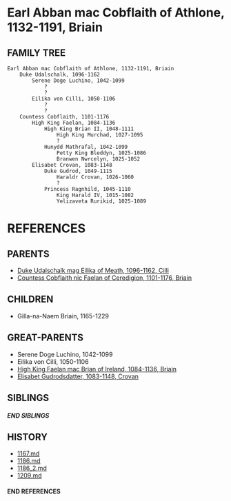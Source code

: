 # Earl Abban mac Cobflaith of Athlone, 1132-1191, Briain

## FAMILY TREE 
```
Earl Abban mac Cobflaith of Athlone, 1132-1191, Briain
    Duke Udalschalk, 1096-1162
        Serene Doge Luchino, 1042-1099
            ?
            ?
        Eilika von Cilli, 1050-1106
            ?
            ?
    Countess Cobflaith, 1101-1176
        High King Faelan, 1084-1136
            High King Brian II, 1048-1111
                High King Murchad, 1027-1095
                ?
            Hunydd Mathrafal, 1042-1099
                Petty King Bleddyn, 1025-1086
                Branwen Nwrcelyn, 1025-1052
        Elisabet Crovan, 1083-1148
            Duke Gudrod, 1049-1115
                Haraldr Crovan, 1026-1060
                ?
            Princess Ragnhild, 1045-1110
                King Harald IV, 1015-1082
                Yelizaveta Rurikid, 1025-1089

```


# REFERENCES

## PARENTS 
* [Duke Udalschalk mag Eilika of Meath, 1096-1162, Cilli](p/udalschalk_mag_eilika_1096.md)
* [Countess Cobflaith nic Faelan of Ceredigion, 1101-1176, Briain](p/cobflaith_nic_faelan_1101.md)

## CHILDREN 
* Gilla-na-Naem Briain, 1165-1229


## GREAT-PARENTS 
* Serene Doge Luchino, 1042-1099
* Eilika von Cilli, 1050-1106
* [High King Faelan mac Brian of Ireland, 1084-1136, Briain](p/faelan_mac_brian_1084.md)
* [Elisabet Gudrodsdatter, 1083-1148, Crovan](p/elisabet_gudrodsdatter_1083.md)

## SIBLINGS

##### END SIBLINGS  
## HISTORY
* [1167.md](../h/1167.md)
* [1186.md](../h/1186.md)
* [1186_2.md](../h/1186_2.md)
* [1209.md](../h/1209.md)

#### END REFERENCES
